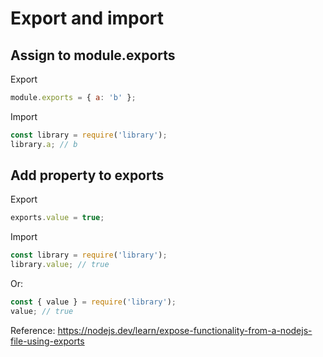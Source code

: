 # Export and import

## Assign to module.exports
Export
```JavaScript
module.exports = { a: 'b' };
```

Import
```JavaScript
const library = require('library');
library.a; // b
```

## Add property to exports
Export
```JavaScript
exports.value = true;
```

Import
```JavaScript
const library = require('library');
library.value; // true
```

Or:
```JavaScript
const { value } = require('library');
value; // true
```

Reference: https://nodejs.dev/learn/expose-functionality-from-a-nodejs-file-using-exports
